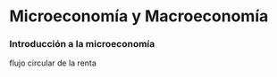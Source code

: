 # Microeconomía y Macroeconomía

### Introducción a la microeconomía

flujo circular de la renta



